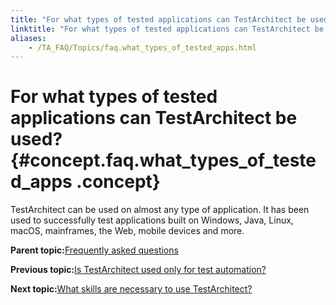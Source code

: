 ```yaml
--- 
title: "For what types of tested applications can TestArchitect be used?"
linktitle: "For what types of tested applications can TestArchitect be used?"
aliases: 
    - /TA_FAQ/Topics/faq.what_types_of_tested_apps.html
---
```

# For what types of tested applications can TestArchitect be used? {#concept.faq.what_types_of_tested_apps .concept}

TestArchitect can be used on almost any type of application. It has been used to successfully test applications built on Windows, Java, Linux, macOS, mainframes, the Web, mobile devices and more.

**Parent topic:**[Frequently asked questions](../../TA_Help/Topics/Support_FAQ.html)

**Previous topic:**[Is TestArchitect used only for test automation?](../../TA_FAQ/Topics/faq.is_ta_only_for_test_automation.html)

**Next topic:**[What skills are necessary to use TestArchitect?](../../TA_FAQ/Topics/faq.what_skills_necessary_for_ta.html)

